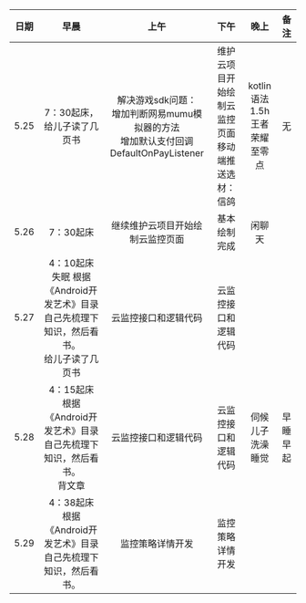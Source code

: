 | 日期   | 早晨 | 上午 | 下午 | 晚上 | 备注 |
| :---:  | :---: | :---: | :---:| :---: | :---: |
| 5.25   | 7：30起床，给儿子读了几页书 | 解决游戏sdk问题：<br> 增加判断网易mumu模拟器的方法<br> 增加默认支付回调DefaultOnPayListener | 维护云项目开始绘制云监控页面<br> 移动端推送选材：信鸽 | kotlin语法 1.5h<br> 王者荣耀至零点 | 无 |
| 5.26  | 7：30起床 |  继续维护云项目开始绘制云监控页面 | 基本绘制完成 | 闲聊天  |   |
| 5.27  | 4：10起床 失眠 根据《Android开发艺术》目录自己先梳理下知识，然后看书。<br> 给儿子读了几页书 |  云监控接口和逻辑代码 | 云监控接口和逻辑代码 |    |   |
| 5.28  | 4：15起床  根据《Android开发艺术》目录自己先梳理下知识，然后看书。<br> 背文章 |  云监控接口和逻辑代码 | 云监控接口和逻辑代码 |  伺候儿子洗澡睡觉  |  早睡早起 |
| 5.29  | 4：38起床  根据《Android开发艺术》目录自己先梳理下知识，然后看书。 | 监控策略详情开发  | 监控策略详情开发  |     |   |